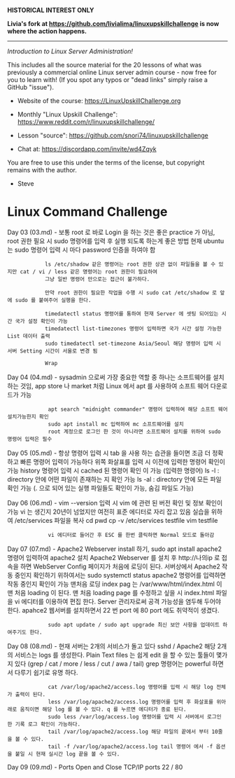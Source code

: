 **HISTORICAL INTEREST ONLY**

**Livia's fork at https://github.com/livialima/linuxupskillchallenge is now where the action happens.**
***


*Introduction to Linux Server Administration!*

This includes all the source material for the 20 lessons of what was previously a commercial online Linux server admin course - now free for you to learn with! (If you spot any typos or "dead links" simply raise a GitHub "issue").

* Website of the course: https://LinuxUpskillChallenge.org

* Monthly "Linux Upskill Challenge": https://www.reddit.com/r/linuxupskillchallenge/

* Lesson "source": https://github.com/snori74/linuxupskillchallenge

* Chat at: https://discordapp.com/invite/wd4Zqyk

You are free to use this under the terms of the license, but copyright remains with the author.
  
 - Steve

# Linux Command Challenge

Day 03 (03.md) - 보통 root 로 바로 Login 을 하는 것은 좋은 practice 가 아님, root 권한 필요 시 sudo 명령어를 입력 후 실행 되도록 하는게 좋은 방법
				현재 ubuntu 는 sudo 명령어 입력 시 마다 password 인증을 하여야 함
				

				ls /etc/shadow 같은 명령어는 root 권한 상관 없이 파일들을 볼 수 있지만 cat / vi / less 같은 명령어는 root 권한이 필요하여
				그냥 일반 명령어 만으로는 접근이 불가하다.
				
				만약 root 권한이 필요한 작업을 수행 시 sudo cat /etc/shadow 로 앞에 sudo 를 붙여주어 실행을 한다.
				
				timedatectl status 명령어를 통하여 현재 Server 에 셋팅 되어있는 시간 국가 설정 확인이 가능
				timedatectl list-timezones 명령어 입력하면 국가 시간 설정 가능한 List 데이터 출력
				sudo timedatectl set-timezone Asia/Seoul 해당 명령어 입력 시 서버 Setting 시간이 서울로 변경 됨
				
				Wrap

Day 04 (04.md) - sysadmin 으로써 가장 중요한 역할 중 하나는 소프트웨어를 설치하는 것임, 
				 app store 나 market 처럼 Linux 에서 apt 를 사용하여 소프트 웨어 다운로드가 가능
				 
				 apt search "midnight commander" 명령어 입력하여 해당 소프트 웨어 설치가능한지 확인
				 sudo apt install mc 입력하여 mc 소프트웨어를 설치
				 root 계정으로 로그인 한 것이 아니라면 소프트웨어 설치를 위하여 sudo 명령어 입력은 필수

Day 05 (05.md) - 항상 명령어 입력 시 tab 을 사용 하는 습관을 들이면 조금 더 정확하고 빠른 명령어 입력이 가능하다
				 위쪽 화살표를 입력 시 이전에 입력한 명령어 확인이 가능
				 history 명령어 입력 시 cached 된 명령어 확인 이 가능 (입력한 명령어)
				 ls -l : directory 안에 어떤 파일이 존재하는 지 확인 가능
				 ls -al : directory 안에 모든 파일 확인 가능 (. 으로 되어 있는 실행 파일들도 확인이 가능, 숨김 파일도 가능)
				 
Day 06 (06.md) - vim --version 입력 시 vim 에 관련 된 버전 확인 및 정보 확인이 가능
				 vi 는 생긴지 20년이 넘었지만 여전히 표준 에디터로 자리 잡고 있음
				 실습을 위하여 /etc/services 파일을 복사
				 cd
				 pwd
				 cp -v /etc/services testfile
				 vim testfile
				 
				 vi 에디터로 들어간 후 ESC 를 한번 클릭하면 Normal 모드로 돌아감

Day 07 (07.md) - Apache2 Webserver install 하기, sudo apt install apache2 명령어 입력하여 apache2 설치
				 Apache2 Webserver 를 설치 후 http://나의ip 로 접속을 하면 WebServer Config 페이지가 처음에 로딩이 된다.
				 서버상에서 Apache2 작동 중인지 확인하기 위하여서는 sudo systemctl status apache2 명령어를 입력하면 작동 중인지 확인이 가능
				 맨처음 로딩 index pag 는 /var/www/html/index.html 이 맨 처음 loading 이 된다. 맨 처음 loading page 를 수정하고 싶을 시
				 index.html 파일을 vi 에디터를 이용하여 편집 한다.
				 Server 관리자로써 공격 가능성을 염두해 두어야 한다. apahce2 웹서버를 설치하면서 22 번 port 에 80 port 에도 취약적이 생겼다.
				 
				 sudo apt update / sudo apt upgrade 최신 보안 사항을 업데이트 하여주기도 한다.
				 
Day 08 (08.md) - 현재 서버는 2개의 서비스가 돌고 있다 sshd / Apache2 해당 2개의 서비스는 logs 를 생성한다. 
				 Plain Text files 는 쉽게 edit 을 할 수 있는 툴들이 몇가지 있다 (grep / cat / more / less / cut / awa / tail)
				 grep 명령어는 powerful 하면서 다루기 쉽기로 유명 하다.
				 
				 cat /var/log/apache2/access.log 명령어를 입력 시 해당 log 전체가 출력이 된다.
				 less /var/log/apache2/access.log 명령어를 입력 후 화살표를 위아래로 움직이면 해당 log 를 볼 수 있다. q 를 누르면 에디터가 종료 된다.
				 sudo less /var/log/access.log 명령어를 입력 시 서버에서 로그인 한 기록 로그 확인이 가능하다.
				 tail /var/log/apache2/access.log 해당 파일의 끝에서 부터 10줄 을 볼 수 있다.
				 tail -f /var/log/apache2/access.log tail 명령어 에서 -f 옵션을 붙일 시 현재 실시간 log 끝을 볼 수 있다.
				 
Day 09 (09.md) - Ports Open and Close
				 TCP/IP ports 22 / 80
				 

				 
				 